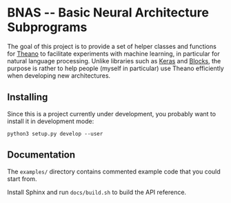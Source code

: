 # BNAS -- Basic Neural Architecture Subprograms

The goal of this project is to provide a set of helper classes and functions
for [Theano](https://github.com/Theano/Theano) to facilitate experiments with
machine learning, in particular for natural language processing.
Unlike libraries such as [Keras](http://keras.io/) and
[Blocks](https://github.com/mila-udem/blocks), the purpose is rather to help
people (myself in particular) use Theano efficiently when developing new
architectures.

## Installing

Since this is a project currently under development, you probably want to
install it in development mode:
```
python3 setup.py develop --user
```

## Documentation

The `examples/` directory contains commented example code that you could start
from.

Install Sphinx and run `docs/build.sh` to build the API reference.

